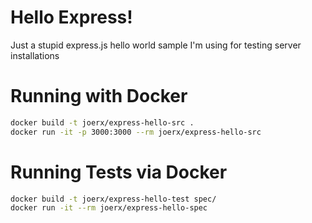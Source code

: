 # Hello Express!

Just a stupid express.js hello world sample I'm using for testing server installations

# Running with Docker

```sh
docker build -t joerx/express-hello-src .
docker run -it -p 3000:3000 --rm joerx/express-hello-src
```

# Running Tests via Docker

```sh
docker build -t joerx/express-hello-test spec/
docker run -it --rm joerx/express-hello-spec
```
